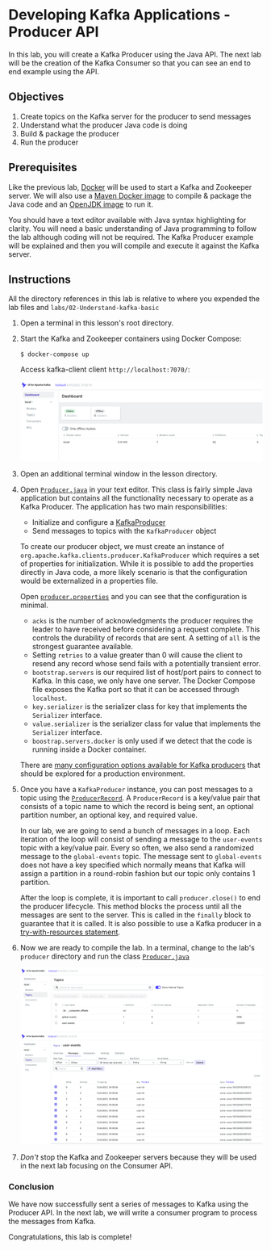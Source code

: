 # Developing Kafka Applications - Producer API

In this lab, you will create a Kafka Producer using the Java API. The next lab will be the creation of the Kafka
Consumer so that you can see an end to end example using the API.

## Objectives

1. Create topics on the Kafka server for the producer to send messages
2. Understand what the producer Java code is doing
3. Build & package the producer
4. Run the producer

## Prerequisites

Like the previous lab, [Docker](https://www.docker.com) will be used to start a Kafka and Zookeeper server. We will also
use a [Maven Docker image](https://hub.docker.com/_/maven) to compile & package the Java code and
an [OpenJDK image](https://hub.docker.com/_/openjdk) to run it.

You should have a text editor available with Java syntax highlighting for clarity. You will need a basic understanding
of Java programming to follow the lab although coding will not be required. The Kafka Producer example will be explained
and then you will compile and execute it against the Kafka server.

## Instructions

All the directory references in this lab is relative to where you expended the lab files
and `labs/02-Understand-kafka-basic`

1. Open a terminal in this lesson's root directory.

2. Start the Kafka and Zookeeper containers using Docker Compose:

    ```
    $ docker-compose up
    ```

    Access kafka-client client `http://localhost:7070/`:

    ![kafka-client](01-kafka-client.png)

3. Open an additional terminal window in the lesson directory.

4. Open [`Producer.java`](../2.0-solution/producer-consumer/src/main/java/app/producer/Producer.java) in your text editor. This class is fairly simple Java application but contains all the functionality necessary to operate as a Kafka Producer. The application has two main
   responsibilities:

    * Initialize and configure
      a [KafkaProducer](http://kafka.apache.org/0100/javadoc/org/apache/kafka/clients/producer/KafkaProducer.html)
    * Send messages to topics with the `KafkaProducer` object

   To create our producer object, we must create an instance of `org.apache.kafka.clients.producer.KafkaProducer` which
   requires a set of properties for initialization. While it is possible to add the properties directly in Java code, a
   more likely scenario is that the configuration would be externalized in a properties file.

   Open [`producer.properties`](../2.0-solution//producer-consumer/src/main/resources/producer.yaml) and you can see that the configuration is minimal.

    * `acks` is the number of acknowledgments the producer requires the leader to have received before considering a
      request complete. This controls the durability of records that are sent. A setting of `all` is the strongest
      guarantee available.
    * Setting `retries` to a value greater than 0 will cause the client to resend any record whose send fails with a
      potentially transient error.
    * `bootstrap.servers` is our required list of host/port pairs to connect to Kafka. In this case, we only have one
      server. The Docker Compose file exposes the Kafka port so that it can be accessed through `localhost`.
    * `key.serializer` is the serializer class for key that implements the `Serializer` interface.
    * `value.serializer` is the serializer class for value that implements the `Serializer` interface.
    * `boostrap.servers.docker` is only used if we detect that the code is running inside a Docker container.

   There are
   [many configuration options available for Kafka producers](http://kafka.apache.org/documentation.html#producerconfigs)
   that should be explored for a production environment.

5. Once you have a `KafkaProducer` instance, you can post messages to a topic using
   the [`ProducerRecord`](http://kafka.apache.org/0100/javadoc/org/apache/kafka/clients/producer/ProducerRecord.html).
   A `ProducerRecord` is a key/value pair that consists of a topic name to which the record is being sent, an optional
   partition number, an optional key, and required value.

   In our lab, we are going to send a bunch of messages in a loop. Each iteration of the loop will consist of sending a
   message to the `user-events` topic with a key/value pair. Every so often, we also send a randomized message to
   the `global-events` topic. The message sent to `global-events` does not have a key specified which normally means
   that Kafka will assign a partition in a round-robin fashion but our topic only contains 1 partition.

   After the loop is complete, it is important to call `producer.close()` to end the producer lifecycle. This method
   blocks the process until all the messages are sent to the server. This is called in the `finally` block to guarantee
   that it is called. It is also possible to use a Kafka producer in
   a [try-with-resources statement](https://docs.oracle.com/javase/tutorial/essential/exceptions/tryResourceClose.html).

6. Now we are ready to compile the lab. In a terminal, change to the lab's `producer` directory and run the class [`Producer.java`](../2.0-solution/producer-consumer/src/main/java/app/producer/Producer.java)
   
    ![kafka-client](02-kafka-client.png)
    ![kafka-client](03-kafka-client.png)

7. *Don't* stop the Kafka and Zookeeper servers because they will be used in the next lab focusing on the Consumer API.

### Conclusion

We have now successfully sent a series of messages to Kafka using the Producer API. In the next lab, we will write a
consumer program to process the messages from Kafka.

Congratulations, this lab is complete!